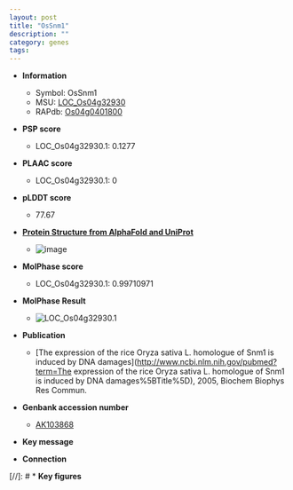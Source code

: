 ```yaml
---
layout: post
title: "OsSnm1"
description: ""
category: genes
tags: 
---
```


* **Information**  
    + Symbol: OsSnm1  
    + MSU: [LOC_Os04g32930](http://rice.plantbiology.msu.edu/cgi-bin/ORF_infopage.cgi?orf=LOC_Os04g32930)  
    + RAPdb: [Os04g0401800](http://rapdb.dna.affrc.go.jp/viewer/gbrowse_details/irgsp1?name=Os04g0401800)  

* **PSP score**  
    + LOC_Os04g32930.1: 0.1277 

* **PLAAC score**  
    + LOC_Os04g32930.1: 0 

* **pLDDT score**
    + 77.67

* **[Protein Structure from AlphaFold and UniProt](https://www.uniprot.org/uniprotkb/Q7XV88/entry#structure)**
    + ![image](https://ricepsp.github.io/images/Q7/AF-Q7XV88-F1.png)

* **MolPhase score**
    + LOC_Os04g32930.1: 0.99710971

* **MolPhase Result**
    + ![LOC_Os04g32930.1](https://304243504.github.io/Pictures/LOC_Os04g/LOC_Os04g32930.1.png)

* **Publication**  
    + [The expression of the rice Oryza sativa L. homologue of Snm1 is induced by DNA damages](http://www.ncbi.nlm.nih.gov/pubmed?term=The expression of the rice Oryza sativa L. homologue of Snm1 is induced by DNA damages%5BTitle%5D), 2005, Biochem Biophys Res Commun.

* **Genbank accession number**  
    + [AK103868](http://www.ncbi.nlm.nih.gov/nuccore/AK103868)

* **Key message**  

* **Connection**  

[//]: # * **Key figures**  


